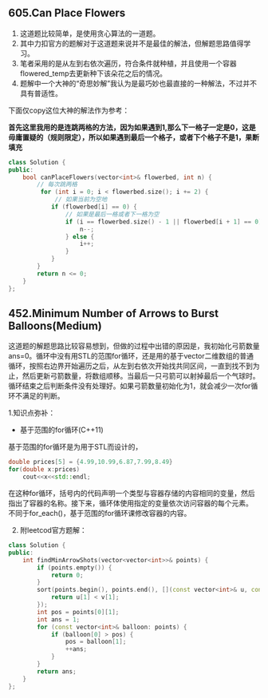 ## 605.Can Place Flowers
1. 这道题比较简单，是使用贪心算法的一道题。
2. 其中力扣官方的题解对于这道题来说并不是最佳的解法，但解题思路值得学习。
3. 笔者采用的是从左到右依次遍历，符合条件就种植，并且使用一个容器flowered_temp去更新种下该朵花之后的情况。
4. 题解中一个大神的“奇思妙解”我认为是最巧妙也最直接的一种解法，不过并不具有普适性。

下面仅copy这位大神的解法作为参考：

**首先这里我用的是连跳两格的方法，因为如果遇到1,那么下一格子一定是0，这是毋庸置疑的（规则限定），所以如果遇到最后一个格子，或者下个格子不是1，果断填充**

```cpp
class Solution {
public:
    bool canPlaceFlowers(vector<int>& flowerbed, int n) {
        // 每次跳两格
         for (int i = 0; i < flowerbed.size(); i += 2) {
             // 如果当前为空地
            if (flowerbed[i] == 0) {
                // 如果是最后一格或者下一格为空
                if (i == flowerbed.size() - 1 || flowerbed[i + 1] == 0) {
                    n--;
                } else {
                    i++;
                }
            }
        }
        return n <= 0;
    }
};
```

## 452.Minimum Number of Arrows to Burst Balloons(Medium)
这道题的解题思路比较容易想到，但做的过程中出错的原因是，我初始化弓箭数量ans=0。循环中没有用STL的范围for循环，还是用的基于vector二维数组的普通循环，按照右边界开始遍历之后，从左到右依次开始找共同区间，一直到找不到为止，然后更新弓箭数量，将数组顺移。当最后一只弓箭可以射掉最后一个气球时。循环结束之后判断条件没有处理好。如果弓箭数量初始化为1，就会减少一次for循环不满足的判断。

1.知识点弥补：
- 基于范围的for循环(C++11)

基于范围的for循环是为用于STL而设计的，
```cpp
double prices[5] = {4.99,10.99,6.87,7.99,8.49}
for(double x:prices)
    cout<<x<<std::endl;
```
在这种for循环，括号内的代码声明一个类型与容器存储的内容相同的变量，然后指出了容器的名称。接下来，循环体使用指定的变量依次访问容器的每个元素。
不同于for_each()，基于范围的for循环课修改容器的内容。

2. 附leetcod官方题解：
```cpp
class Solution {
public:
    int findMinArrowShots(vector<vector<int>>& points) {
        if (points.empty()) {
            return 0;
        }
        sort(points.begin(), points.end(), [](const vector<int>& u, const vector<int>& v) {
            return u[1] < v[1];
        });
        int pos = points[0][1];
        int ans = 1;
        for (const vector<int>& balloon: points) {
            if (balloon[0] > pos) {
                pos = balloon[1];
                ++ans;
            }
        }
        return ans;
    }
};
```
